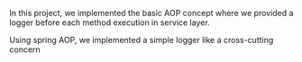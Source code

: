 In this project, we implemented the basic AOP concept 
where we provided a logger before each method execution in service layer.

Using spring AOP, we implemented a simple logger like a cross-cutting concern